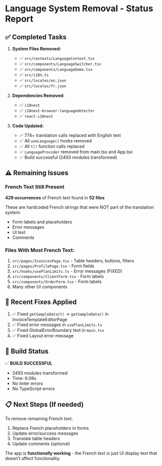# Language System Removal - Status Report

## ✅ Completed Tasks

1. **System Files Removed:**
   - ✅ `src/contexts/LanguageContext.tsx`
   - ✅ `src/components/LanguageSwitcher.tsx`
   - ✅ `src/components/LanguageDemo.tsx`
   - ✅ `src/i18n.ts`
   - ✅ `src/locales/en.json`
   - ✅ `src/locales/fr.json`

2. **Dependencies Removed:**
   - ✅ `i18next`
   - ✅ `i18next-browser-languagedetector`
   - ✅ `react-i18next`

3. **Code Updated:**
   - ✅ 774+ translation calls replaced with English text
   - ✅ All `useLanguage()` hooks removed
   - ✅ All `t()` function calls replaced
   - ✅ `LanguageProvider` removed from main.tsx and App.tsx
   - ✅ Build successful (2493 modules transformed)

## ⚠️ Remaining Issues

### French Text Still Present
**429 occurrences** of French text found in **52 files**

These are hardcoded French strings that were NOT part of the translation system:
- Form labels and placeholders
- Error messages
- UI text
- Comments

### Files With Most French Text:
1. `src/pages/InvoicesPage.tsx` - Table headers, buttons, filters
2. `src/pages/ProfilePage.tsx` - Form fields
3. `src/hooks/usePlanLimits.ts` - Error messages (FIXED)
4. `src/components/ClientForm.tsx` - Form labels
5. `src/components/OrderForm.tsx` - Form labels
6. Many other UI components

## 🔧 Recent Fixes Applied

1. ✅ Fixed `getSampleData(t)` → `getSampleData()` in InvoiceTemplateEditorPage
2. ✅ Fixed error messages in `usePlanLimits.ts`
3. ✅ Fixed GlobalErrorBoundary text in `main.tsx`
4. ✅ Fixed Layout error message

## 🚀 Build Status

✅ **BUILD SUCCESSFUL**
- 2493 modules transformed
- Time: 6.08s
- No linter errors
- No TypeScript errors

## 📋 Next Steps (If needed)

To remove remaining French text:
1. Replace French placeholders in forms
2. Update error/success messages
3. Translate table headers
4. Update comments (optional)

The app is **functionally working** - the French text is just UI display text that doesn't affect functionality.

